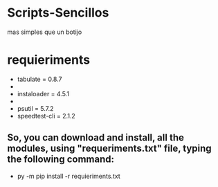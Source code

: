 # Scripts-Sencillos
mas simples que un botijo

<h1>requieriments</h1>
<ul>
  <li>tabulate = 0.8.7<li>
  <li>instaloader = 4.5.1<li>
  <li>psutil = 5.7.2</li>
  <li>speedtest-cli = 2.1.2 </li>
</ul>

<h2> So, you can download and install, all the modules, using "requeriments.txt" file, typing the following command:</h2> 
<ul>
  <li> py -m pip install -r requieriments.txt</li>
</ul>


